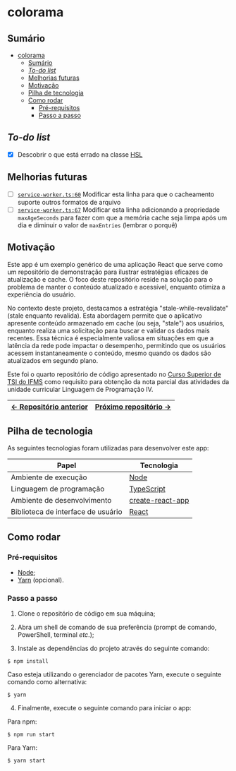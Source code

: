 # colorama

## Sumário

- [colorama](#colorama)
  - [Sumário](#sumário)
  - [*To-do list*](#to-do-list)
  - [Melhorias futuras](#melhorias-futuras)
  - [Motivação](#motivação)
  - [Pilha de tecnologia](#pilha-de-tecnologia)
  - [Como rodar](#como-rodar)
    - [Pré-requisitos](#pré-requisitos)
    - [Passo a passo](#passo-a-passo)

## *To-do list*

- [X] Descobrir o que está errado na classe [HSL](./src/classes/HSL.ts)

## Melhorias futuras

- [ ] [`service-worker.ts:60`](./src/service-worker.ts?plain=1#L60) Modificar esta linha para que o cacheamento suporte outros formatos de arquivo
- [ ] [`service-worker.ts:67`](./src/service-worker.ts?plain=1#L67) Modificar esta linha adicionando a propriedade `maxAgeSeconds` para fazer com que a memória cache seja limpa após um dia e diminuir o valor de `maxEntries` (lembrar o porquê)

## Motivação

Este app é um exemplo genérico de uma aplicação React que serve como um repositório de demonstração para ilustrar estratégias eficazes de atualização e cache. O foco deste repositório reside na solução para o problema de manter o conteúdo atualizado e acessível, enquanto otimiza a experiência do usuário.

No contexto deste projeto, destacamos a estratégia "stale-while-revalidate" (stale enquanto revalida). Esta abordagem permite que o aplicativo apresente conteúdo armazenado em cache (ou seja, "stale") aos usuários, enquanto realiza uma solicitação para buscar e validar os dados mais recentes. Essa técnica é especialmente valiosa em situações em que a latência da rede pode impactar o desempenho, permitindo que os usuários acessem instantaneamente o conteúdo, mesmo quando os dados são atualizados em segundo plano.

Este foi o quarto repositório de código apresentado no [Curso Superior de TSI do IFMS](https://www.ifms.edu.br/campi/campus-aquidauana/cursos/graduacao/sistemas-para-internet/sistemas-para-internet) como requisito para obtenção da nota parcial das atividades da unidade curricular Linguagem de Programação IV.

| [&larr; Repositório anterior](https://github.com/mdccg/ai-que-fome-showcase) | [Próximo repositório &rarr;](#) |
|-|-|

## Pilha de tecnologia

As seguintes tecnologias foram utilizadas para desenvolver este app:

| Papel | Tecnologia |
|-|-|
| Ambiente de execução | [Node](https://nodejs.org/en/) |
| Linguagem de programação | [TypeScript](https://www.typescriptlang.org/) |
| Ambiente de desenvolvimento | [create-react-app](https://create-react-app.dev/) |
| Biblioteca de interface de usuário | [React](https://pt-br.reactjs.org/) |

## Como rodar

### Pré-requisitos

- [Node](https://nodejs.org/en/download/);
- [Yarn](https://yarnpkg.com/) (opcional).

### Passo a passo

1. Clone o repositório de código em sua máquina;
   
2. Abra um shell de comando de sua preferência (prompt de comando, PowerShell, terminal _etc_.);
   
3. Instale as dependências do projeto através do seguinte comando:

```console
$ npm install
```

Caso esteja utilizando o gerenciador de pacotes Yarn, execute o seguinte comando como alternativa:

```console
$ yarn
```

4. Finalmente, execute o seguinte comando para iniciar o app:

Para npm:

```console
$ npm run start
```

Para Yarn:

```console
$ yarn start
```